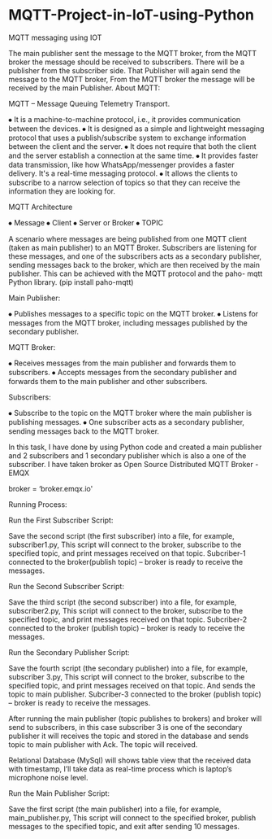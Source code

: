 # MQTT-Project-in-IoT-using-Python

MQTT messaging using IOT

The main publisher sent the message to the MQTT broker, from the MQTT broker the message should be received to subscribers. There will be a publisher from the subscriber side. That Publisher will again send the message to the MQTT broker, From the MQTT broker the message will be received by the main Publisher.
About MQTT:

MQTT – Message Queuing Telemetry Transport.

⦁	It is a machine-to-machine protocol, i.e., it provides communication between the devices.
⦁	It is designed as a simple and lightweight messaging protocol that uses a publish/subscribe system to exchange information between the client and the server.
⦁	It does not require that both the client and the server establish a connection at the same time.
⦁	It provides faster data transmission, like how WhatsApp/messenger provides a faster delivery. It's a real-time messaging protocol.
⦁	It allows the clients to subscribe to a narrow selection of topics so that they can receive the information they are looking for.

MQTT Architecture

⦁	Message
⦁	Client
⦁	Server or Broker
⦁	TOPIC

A scenario where messages are being published from one MQTT client (taken as main publisher) to an MQTT Broker. Subscribers are listening for these messages, and one of the subscribers acts as a secondary publisher, sending messages back to the broker, which are then received by the main publisher. This can be achieved with the MQTT protocol and the paho- mqtt Python library. (pip install paho-mqtt)

Main Publisher:

⦁	Publishes messages to a specific topic on the MQTT broker.
⦁	Listens for messages from the MQTT broker, including messages published by the secondary publisher.

MQTT Broker:

⦁	Receives messages from the main publisher and forwards them to subscribers.
⦁	Accepts messages from the secondary publisher and forwards them to the main publisher and other subscribers.

Subscribers:

⦁	Subscribe to the topic on the MQTT broker where the main publisher is publishing messages.
⦁	One subscriber acts as a secondary publisher, sending messages back to the MQTT broker.

In this task, I have done by using Python code and created a main publisher and 2 subscribers and 1 secondary publisher which is also a one of the subscriber. I have taken broker as Open Source Distributed MQTT Broker - EMQX

broker = ‘broker.emqx.io'	

Running Process:

Run the First Subscriber Script:

Save the second script (the first subscriber) into a file, for example, subscriber1.py, This script will connect to the broker, subscribe to the specified topic, and print messages received on that topic.
Subcriber-1 connected to the broker(publish topic) – broker is ready to receive the messages.
 

Run the Second Subscriber Script:

Save the third script (the second subscriber) into a file, for example, subscriber2.py, This script will connect to the broker, subscribe to the specified topic, and print messages received on that topic.
Subcriber-2 connected to the broker (publish topic) – broker is ready to receive the messages.

 
Run the Secondary Publisher Script:

Save the fourth script (the secondary publisher) into a file, for example, subscriber 3.py, This script will connect to the broker, subscribe to the specified topic, and print messages received on that topic. And sends the topic to main publisher.
Subcriber-3 connected to the broker (publish topic) – broker is ready to receive the messages.
 

After running the main publisher (topic publishes to brokers) and broker will send to subscribers, in this case subscriber 3 is one of the secondary publisher it will receives the topic and stored in the database and sends topic to main publisher with Ack. The topic will received.

Relational Database (MySql) will shows table view that the received data with timestamp, I’ll take data as real-time process which is laptop’s microphone noise level.
 

Run the Main Publisher Script:

Save the first script (the main publisher) into a file, for example, main_publisher.py, This script will connect to the specified broker, publish messages to the specified topic, and exit after sending 10 messages.

 
